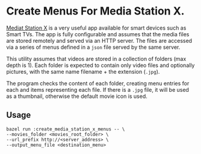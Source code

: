 # Create Menus For Media Station X.

[Mediat Station X](http://msx.benzac.de/info) is a very useful app available
for smart devices such as Smart TVs. The app is fully configurable and assumes
that the media files are stored remotely and served via an HTTP server. The
files are accessed via a series of menus defined in a `json` file served by the
same server.

This utility assumes that videos are stored in a collection of folders (max
depth is 1). Each folder is expected to contain only video files and optionally
pictures, with the same name filename + the extension (`.jpg`).

The program checks the content of each folder, creating menu entries for each
and items representing each file. If there is a `.jpg` file, it will be used
as a thumbnail, otherwise the default movie icon is used.

## Usage

```
bazel run :create_media_station_x_menus -- \
--movies_folder <movies_root_folder> \
--url_prefix http://<server_address> \
--output_menu_file <destination_menu>
```
